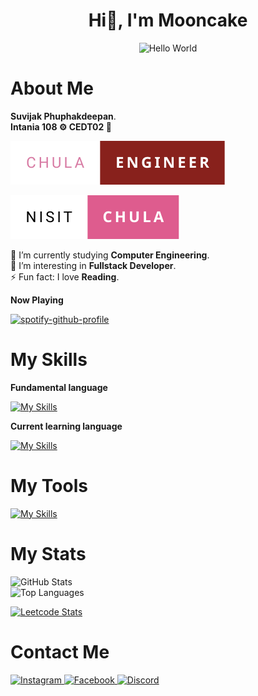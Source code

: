 <h1 align="center">Hi👋, I'm Mooncake</h1>

<p align="center">
  <img src="https://i.giphy.com/media/v1.Y2lkPTc5MGI3NjExZzZoYmtkbjY0MGNoOTJxcHVsYXBqZngwcGl5YWgxdjg1MG83c3Q1ZyZlcD12MV9pbnRlcm5hbF9naWZfYnlfaWQmY3Q9Zw/Cmr1OMJ2FN0B2/giphy.gif" width="300" alt="Hello World">
</p>

<h1>About Me</h1>
<p>
    <strong>Suvijak Phuphakdeepan</strong>.<br>
    <strong>Intania 108 ⚙️ CEDT02 🥐</strong>

![Badge](https://github.com/CEDT-Chula/For-The-Cedt-Badge/blob/main/badges/chula-engineer.svg)

![Badge](https://github.com/CEDT-Chula/For-The-Cedt-Badge/blob/main/badges/nisit-chula.svg)


  🌱 I’m currently studying <strong>Computer Engineering</strong>.<br>
  👯 I’m interesting in  <strong>Fullstack Developer</strong>.<br>
  ⚡ Fun fact: I love <strong>Reading</strong>.<br>
</p>

<strong>Now Playing</strong>

  [![spotify-github-profile](https://spotify-github-profile.kittinanx.com/api/view?uid=317qpqmsoznkzhf5nxogvdwn55oy&cover_image=true&theme=novatorem&show_offline=false&background_color=121212&interchange=false&bar_color=53b14f&bar_color_cover=false)](https://github.com/kittinan/spotify-github-profile)

<h1>My Skills</h1>
<strong>Fundamental language</strong>

[![My Skills](https://skillicons.dev/icons?i=c,cpp,py)](https://skillicons.dev)

<strong>Current learning language</strong>

[![My Skills](https://skillicons.dev/icons?i=html,css,javascript,react,java)](https://skillicons.dev)

<h1>My Tools</h1>

[![My Skills](https://skillicons.dev/icons?i=vscode,git,github,arduino)](https://skillicons.dev)


<h1>My Stats</h1>
<p>
  <img src="https://github-readme-stats.vercel.app/api?username=MooncakeXI&show_icons=true&theme=radical" alt="GitHub Stats"><br>
  <img src="https://github-readme-stats.vercel.app/api/top-langs/?username=MooncakeXI&layout=compact&theme=transparent&hide_border=true" alt="Top Languages">
</p>

<p>

  [![Leetcode Stats](https://leetcard.jacoblin.cool/suvijak237)](https://leetcode.com/JacobLinCool)
</p>


<h1>Contact Me</h1>
<p>
  <a href="https://www.instagram.com/marc_svj/" target="_blank">
    <img src="https://img.shields.io/badge/Instagram-%23E4405F?style=for-the-badge&logo=instagram&logoColor=white" alt="Instagram">
  </a>
  <a href="https://www.facebook.com/profile.php?id=100021752210065" target="_blank">
    <img src="https://img.shields.io/badge/Facebook-%231877F2?style=for-the-badge&logo=facebook&logoColor=white" alt="Facebook">
  </a>
  <a href="https://discord.com/users/your-mooncake1145" target="_blank">
    <img src="https://img.shields.io/badge/Discord-%237289DA?style=for-the-badge&logo=discord&logoColor=white" alt="Discord">
  </a>
</p>